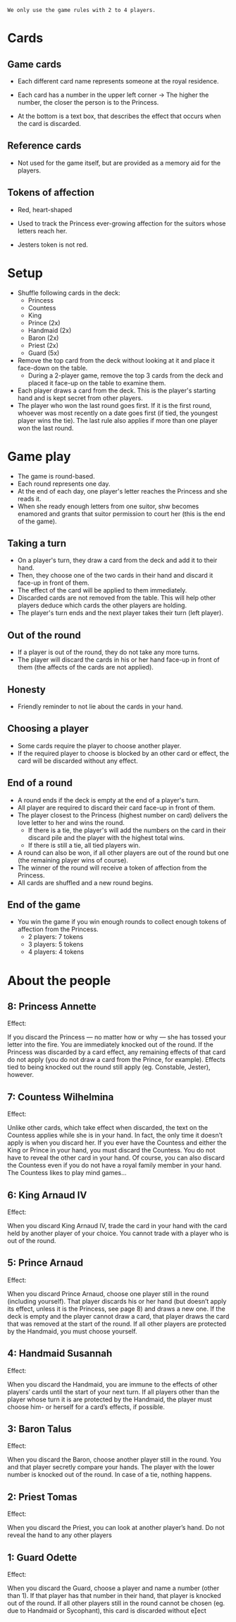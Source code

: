 ```
We only use the game rules with 2 to 4 players.
```

# Cards

## Game cards

- Each different card name represents someone at the royal residence.

- Each card has a number in the upper left corner -> The higher the number, the closer the person is to the Princess.

- At the bottom is a text box, that describes the effect that occurs when the card is discarded.

## Reference cards

- Not used for the game itself, but are provided as a memory aid for the players.

## Tokens of affection

- Red, heart-shaped

- Used to track the Princess ever-growing affection for the suitors whose letters reach her.

- Jesters token is not red.

# Setup

- Shuffle following cards in the deck:
  - Princess
  - Countess
  - King
  - Prince (2x)
  - Handmaid (2x)
  - Baron (2x)
  - Priest (2x)
  - Guard (5x)
- Remove the top card from the deck without looking at it and place it face-down on the table.
  - During a 2-player game, remove the top 3 cards from the deck and placed it face-up on the table to examine them.
- Each player draws a card from the deck. This is the player's starting hand and is kept secret from other players.
- The player who won the last round goes first. If it is the first round, whoever was most recently on a date goes first (if tied, the youngest player wins the tie). The last rule also applies if more than one player won the last round.

# Game play

- The game is round-based.
- Each round represents one day.
- At the end of each day, one player's letter reaches the Princess and she reads it.
- When she ready enough letters from one suitor, shw becomes enamored and grants that suitor permission to court her (this is the end of the game).

## Taking a turn

- On a player's turn, they draw a card from the deck and add it to their hand.
- Then, they choose one of the two cards in their hand and discard it face-up in front of them.
- The effect of the card will be applied to them immediately.
- Discarded cards are not removed from the table. This will help other players deduce which cards the other players are holding.
- The player's turn ends and the next player takes their turn (left player).

## Out of the round

- If a player is out of the round, they do not take any more turns.
- The player will discard the cards in his or her hand face-up in front of them (the affects of the cards are not applied).

## Honesty

- Friendly reminder to not lie about the cards in your hand.

## Choosing a player

- Some cards require the player to choose another player.
- If the required player to choose is blocked by an other card or effect, the card will be discarded without any effect.

## End of a round

- A round ends if the deck is empty at the end of a player's turn.
- All player are required to discard their card face-up in front of them.
- The player closest to the Princess (highest number on card) delivers the love letter to her and wins the round.
  - If there is a tie, the player's will add the numbers on the card in their discard pile and the player with the highest total wins.
  - If there is still a tie, all tied players win.
- A round can also be won, if all other players are out of the round but one (the remaining player wins of course).
- The winner of the round will receive a token of affection from the Princess.
- All cards are shuffled and a new round begins.

## End of the game

- You win the game if you win enough rounds to collect enough tokens of affection from the Princess.
  - 2 players: 7 tokens
  - 3 players: 5 tokens
  - 4 players: 4 tokens

# About the people

## 8: Princess Annette

Effect:

If you discard the Princess — no matter how or why — she has tossed your letter into the fire. You are immediately knocked out of the round. If the Princess was discarded by a card effect, any remaining effects of that card do not apply (you do not draw a card from the Prince, for example). Effects tied to being knocked out the round still apply (eg. Constable, Jester), however.

## 7: Countess Wilhelmina

Effect:

Unlike other cards, which take effect when discarded, the text on the Countess applies while she is in your hand. In fact, the only time it doesn’t apply is when you discard her. If you ever have the Countess and either the King or Prince in your hand, you must discard the Countess. You do not have to reveal the other card in your hand. Of course, you can also discard the Countess even if you do not have a royal family member in your hand. The Countess likes to play mind games...

## 6: King Arnaud IV

Effect:

When you discard King Arnaud IV, trade the card in your hand with the card held by another player of your choice. You cannot trade with a player who is out of the round.

## 5: Prince Arnaud

Effect:

When you discard Prince Arnaud, choose one player still in the round (including yourself). That player discards his or her hand (but doesn’t apply its effect, unless it is the Princess, see page 8) and draws a new one. If the deck is empty and the player cannot draw a card, that player draws the card that was removed at the start of the round. If all other players are protected by the Handmaid, you must choose yourself.

## 4: Handmaid Susannah

Effect:

When you discard the Handmaid, you are immune to the effects of other players’ cards until the start of your next turn. If all players other than the player whose turn it is are protected by the Handmaid, the player must choose him- or herself for a card’s effects, if possible.

## 3: Baron Talus

Effect:

When you discard the Baron, choose another player still in the round. You and that player secretly compare your hands. The player with the lower number is knocked out of the round. In case of a tie, nothing happens.

## 2: Priest Tomas

Effect:

When you discard the Priest, you can look at another player’s hand. Do not reveal the hand to any other players

## 1: Guard Odette

Effect:

When you discard the Guard, choose a player and name a number (other than 1). If that player has that number in their hand, that player is knocked out of the round. If all other players still in the round cannot be chosen (eg. due to Handmaid or Sycophant), this card is discarded without eect
